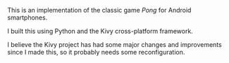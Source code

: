 This is an implementation of the classic game *Pong* for Android
smartphones.

I built this using Python and the Kivy cross-platform framework.

I believe the Kivy project has had some major changes and improvements
since I made this, so it probably needs some reconfiguration.
